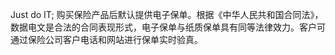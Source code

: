 Just do IT;
购买保险产品后默认提供电子保单。根据《中华人民共和国合同法》，数据电文是合法的合同表现形式，电子保单与纸质保单具有同等法律效力。客户可通过保险公司客户电话和网站进行保单实时验真。

